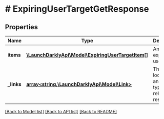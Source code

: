 # # ExpiringUserTargetGetResponse

## Properties

Name | Type | Description | Notes
------------ | ------------- | ------------- | -------------
**items** | [**\LaunchDarklyApi\Model\ExpiringUserTargetItem[]**](ExpiringUserTargetItem.md) | An array of expiring user targets |
**_links** | [**array<string,\LaunchDarklyApi\Model\Link>**](Link.md) | The location and content type of related resources | [optional]

[[Back to Model list]](../../README.md#models) [[Back to API list]](../../README.md#endpoints) [[Back to README]](../../README.md)
